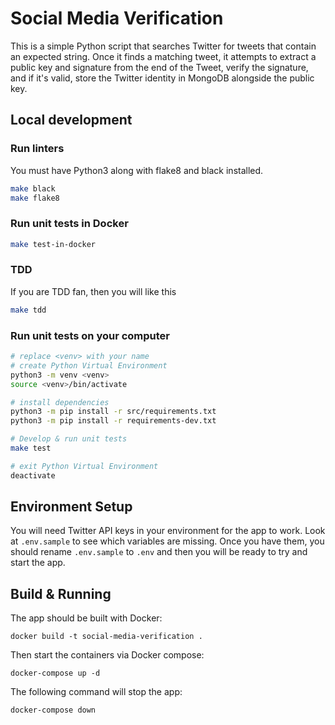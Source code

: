 # Social Media Verification

This is a simple Python script that searches Twitter for tweets that contain an expected string. Once it finds a matching tweet, it attempts to extract a public key and signature from the end of the Tweet, verify the signature, and if it's valid, store the Twitter identity in MongoDB alongside the public key.

## Local development

### Run linters

You must have Python3 along with flake8 and black installed.

```bash
make black
make flake8
```

### Run unit tests in Docker

```bash
make test-in-docker
```

### TDD

If you are TDD fan, then you will like this

```bash
make tdd
```

### Run unit tests on your computer

```bash
# replace <venv> with your name
# create Python Virtual Environment
python3 -m venv <venv>
source <venv>/bin/activate

# install dependencies
python3 -m pip install -r src/requirements.txt
python3 -m pip install -r requirements-dev.txt

# Develop & run unit tests
make test

# exit Python Virtual Environment
deactivate
```

## Environment Setup

You will need Twitter API keys in your environment for the app to work. Look at `.env.sample` to see which variables are missing. Once you have them, you should rename `.env.sample` to `.env` and then you will be ready to try and start the app.

## Build & Running

The app should be built with Docker:

`docker build -t social-media-verification .`

Then start the containers via Docker compose:

`docker-compose up -d`

The following command will stop the app:

`docker-compose down`
